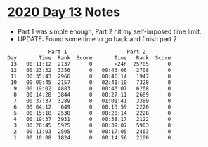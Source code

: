 # [2020 Day 13](https://adventofcode.com/2020/day/13) Notes

* Part 1 was simple enough, Part 2 hit my self-imposed time limit.
* UPDATE: Found some time to go back and finish part 2.

```
      -------Part 1--------   --------Part 2--------
Day       Time  Rank  Score       Time   Rank  Score
 13   00:11:12  2137      0       >24h  25705      0
 12   00:23:32  3356      0   00:43:06   2708      0
 11   00:35:43  2966      0   00:46:14   1947      0
 10   00:09:45  2157      0   02:41:10   7328      0
  9   00:19:02  4883      0   00:46:07   6268      0
  8   00:14:28  3844      0   00:27:11   2689      0
  7   00:37:37  3289      0   01:01:41   3389      0
  6   00:04:12   649      0   00:13:59   2220      0
  5   00:15:18  2538      0   00:20:14   2228      0
  4   00:19:37  3931      0   00:38:17   2122      0
  3   00:26:45  5925      0   00:39:07   5903      0
  2   00:11:03  2505      0   00:17:05   2463      0
  1   00:10:08  1824      0   00:14:56   2100      0
```
